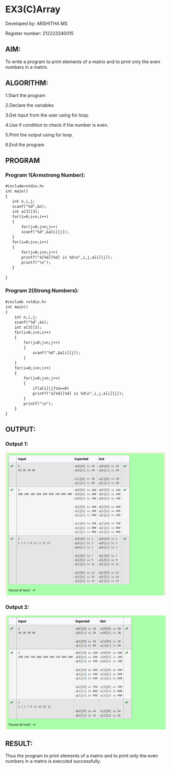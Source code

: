 # EX3(C)Array
Developed by: ARSHITHA MS

Register number: 212223240015
 ## AIM:
 To write a program to print elements of a matrix and to print only the even numbers in a matrix.

 ## ALGORITHM:
 1.Start the program

 2.Declare the variables

 3.Get input from the user using for loop.

 4.Use if condition to check if the number is even.
 
 5.Print the output using for loop.

 6.End the program

 
 ## PROGRAM
 ### Program 1(Armstrong Number):
 ```
#include<stdio.h>
int main()
{
    int n,i,j;
    scanf("%d",&n);
    int a[3][3];
    for(i=0;i<n;i++)
    {
        for(j=0;j<n;j++)
        scanf("%d",&a[i][j]);
    }
    for(i=0;i<n;i++)
    {
        for(j=0;j<n;j++)
        printf("a[%d][%d] is %d\n",i,j,a[i][j]);
        printf("\n");
    }
    
}
```
### Program 2(Strong Numbers):
```
#include <stdio.h>
int main()
{
    int n,i,j;
    scanf("%d",&n);
    int a[3][3];
    for(i=0;i<n;i++)
    {
        for(j=0;j<n;j++)
        {
            scanf("%d",&a[i][j]);
        }
    }
    for(i=0;i<n;i++)
    {
        for(j=0;j<n;j++)
        {
            if(a[i][j]%2==0)
            printf("a[%d][%d] is %d\n",i,j,a[i][j]);
        }
        printf("\n");
    }
}
```

## OUTPUT:
### Output 1:
![alt text](image.png)


### Output 2:
![alt text](image-1.png)

## RESULT:
Thus the program to print elements of a matrix and to print only the even numbers in a matrix is executed successfully.
